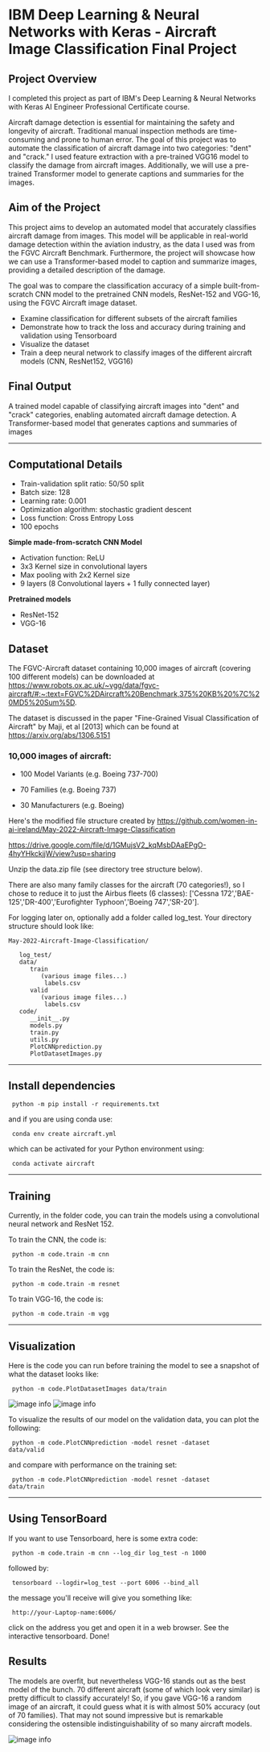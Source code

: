 # IBM Deep Learning & Neural Networks with Keras - Aircraft Image Classification Final Project



## Project Overview
I completed this project as part of IBM's Deep Learning & Neural Networks with Keras AI Engineer Professional Certificate course. 

Aircraft damage detection is essential for maintaining the safety and longevity of aircraft. Traditional manual inspection methods are time-consuming and prone to human error. The goal of this project was to automate the classification of aircraft damage into two categories: "dent" and "crack." I used feature extraction with a pre-trained VGG16 model to classify the damage from aircraft images. Additionally, we will use a pre-trained Transformer model to generate captions and summaries for the images.

## Aim of the Project
This project aims to develop an automated model that accurately classifies aircraft damage from images. This model will be applicable in real-world damage detection within the aviation industry, as the data I used was from the FGVC Aircraft Benchmark. Furthermore, the project will showcase how we can use a Transformer-based model to caption and summarize images, providing a detailed description of the damage.

The goal was to compare the classification accuracy of a simple built-from-scratch CNN model to the pretrained CNN models, ResNet-152 and VGG-16, using the FGVC Aircraft image dataset. 

*  Examine classification for different subsets of the aircraft families
*  Demonstrate how to track the loss and accuracy during training and validation using Tensorboard
*  Visualize the dataset
*  Train a deep neural network to classify images of the different aircraft models (CNN, ResNet152, VGG16)

## Final Output
A trained model capable of classifying aircraft images into "dent" and "crack" categories, enabling automated aircraft damage detection.
A Transformer-based model that generates captions and summaries of images





---------------------------------------

## Computational Details

* Train-validation split ratio: 50/50 split
* Batch size: 128
* Learning rate: 0.001
* Optimization algorithm: stochastic gradient descent
* Loss function: Cross Entropy Loss
* 100 epochs

**Simple made-from-scratch CNN Model**
* Activation function: ReLU
* 3x3 Kernel size in convolutional layers
* Max pooling with 2x2 Kernel size
* 9 layers (8 Convolutional layers + 1 fully connected layer)

**Pretrained models**
* ResNet-152
* VGG-16

## Dataset

The FGVC-Aircraft dataset containing 10,000 images of aircraft (covering 100 different models) can be downloaded at 
https://www.robots.ox.ac.uk/~vgg/data/fgvc-aircraft/#:~:text=FGVC%2DAircraft%20Benchmark,375%20KB%20%7C%20MD5%20Sum%5D.

The dataset is discussed in the paper "Fine-Grained Visual Classification of Aircraft" by Maji, et al [2013] which can be found at https://arxiv.org/abs/1306.5151

### 10,000 images of aircraft:

* 100 Model Variants (e.g. Boeing 737-700) 

* 70 Families (e.g. Boeing 737) 

* 30 Manufacturers (e.g. Boeing)


Here's the modified file structure created by https://github.com/women-in-ai-ireland/May-2022-Aircraft-Image-Classification

https://drive.google.com/file/d/1GMujsV2_kqMsbDAaEPgO-4hyYHkckjjW/view?usp=sharing


Unzip the data.zip file (see directory tree structure below). 

There are also many family classes for the aircraft (70 categories!), so I chose to reduce it to just the Airbus fleets (6 classes): ['Cessna 172','BAE-125','DR-400','Eurofighter Typhoon','Boeing 747','SR-20'].

For logging later on, optionally add a folder called log_test. Your directory structure should look like:
```
May-2022-Aircraft-Image-Classification/

   log_test/
   data/
      train
         (various image files...)
          labels.csv
      valid
         (various image files...)
          labels.csv
   code/
      __init__.py
      models.py
      train.py
      utils.py
      PlotCNNprediction.py
      PlotDatasetImages.py
   ```
 ---------------------------------------------------------------------------------------
 
## Install dependencies

<code> python -m pip install -r requirements.txt </code>

and if you are using conda use:

<code> conda env create aircraft.yml </code>

which can be activated for your Python environment using: 

<code> conda activate aircraft </code>

--------------------------------------------------------------------------------------------------------
## Training

Currently, in the folder code, you can train the models using a convolutional neural network and ResNet 152.


To train the CNN, the code is: 

<code> python -m code.train -m cnn </code>

To train the ResNet, the code is: 

<code> python -m code.train -m resnet </code>

To train VGG-16, the code is: 

<code> python -m code.train -m vgg </code>

---------------------------------------------------------------------

## Visualization

Here is the code you can run before training the model to see a snapshot of what the dataset looks like:

<code> python -m code.PlotDatasetImages data/train  </code>

![image info](./pics/DifferentLooking.png)
![image info](./pics/Easy_Hard.png)

To visualize the results of our model on the validation data, you can plot the following:

<code> python -m code.PlotCNNprediction -model resnet -dataset data/valid </code>

and compare with performance on the training set:

<code> python -m code.PlotCNNprediction -model resnet -dataset data/train </code>

_____________________________________________________________________

## Using TensorBoard

If you want to use Tensorboard, here is some extra code:

<code> python -m code.train -m cnn --log_dir log_test -n 1000 </code>

followed by:

<code> tensorboard --logdir=log_test --port 6006 --bind_all  </code>
             
the message you'll receive will give you something like:

<code> http://your-Laptop-name:6006/ </code>

click on the address you get and open it in a web browser. See the interactive tensorboard. Done!

## Results

The models are overfit, but nevertheless VGG-16 stands out as the best model of the bunch. 70 different aircraft (some of which look very similar) is pretty difficult to classify accurately! So, if you gave VGG-16 a random image of an aircraft, it could guess what it is with almost 50% accuracy (out of 70 families). That may not sound impressive but is remarkable considering the ostensible indistinguishability of so many aircraft models. 

![image info](./pics/Results70.png)

